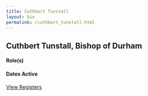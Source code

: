 ```yaml
---
title: Cuthbert Tunstall
layout: bio
permalink: /cuthbert_tunstall.html
---
```


## Cuthbert Tunstall, Bishop of Durham 

#### Role(s)

#### Dates Active

<a href="{{ '/browse.html' | relative_url }}#Cuthbert Tunstall, Bishop of Durham" class="btn btn-custom">View Registers</a>